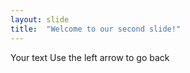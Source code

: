 ```yaml
---
layout: slide
title:  "Welcome to our second slide!"
---
```

Your text
Use the left arrow to go back

